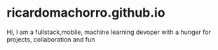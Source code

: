 # ricardomachorro.github.io
Hi, I am a fullstack,mobile, machine learning devoper with a hunger for projects, collaboration and fun
